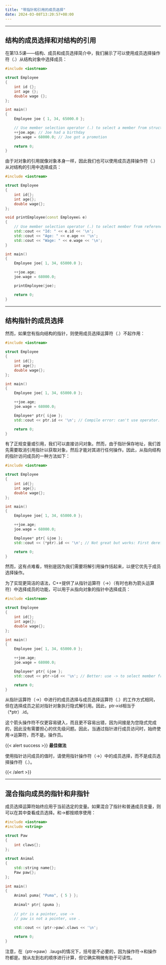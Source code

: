 ```yaml
---
title: "带指针和引用的成员选择"
date: 2024-03-08T13:20:57+08:00
---
```


***
## 结构的成员选择和对结构的引用

在第13.5课——结构、成员和成员选择简介中，我们展示了可以使用成员选择操作符（.）从结构对象中选择成员：

```C++
#include <iostream>

struct Employee
{
    int id {};
    int age {};
    double wage {};
};

int main()
{
    Employee joe { 1, 34, 65000.0 };

    // Use member selection operator (.) to select a member from struct object
    ++joe.age; // Joe had a birthday
    joe.wage = 68000.0; // Joe got a promotion
    
    return 0;
}
```

由于对对象的引用就像对象本身一样，因此我们也可以使用成员选择操作符（.）从对结构的引用中选择成员：

```C++
#include <iostream>

struct Employee
{
    int id{};
    int age{};
    double wage{};
};

void printEmployee(const Employee& e)
{
    // Use member selection operator (.) to select member from reference to struct
    std::cout << "Id: " << e.id << '\n';
    std::cout << "Age: " << e.age << '\n';
    std::cout << "Wage: " << e.wage << '\n';
}

int main()
{
    Employee joe{ 1, 34, 65000.0 };

    ++joe.age;
    joe.wage = 68000.0;

    printEmployee(joe);

    return 0;
}
```

***
## 结构指针的成员选择

然而，如果您有指向结构的指针，则使用成员选择运算符（.）不起作用：

```C++
#include <iostream>

struct Employee
{
    int id{};
    int age{};
    double wage{};
};

int main()
{
    Employee joe{ 1, 34, 65000.0 };

    ++joe.age;
    joe.wage = 68000.0;

    Employee* ptr{ &joe };
    std::cout << ptr.id << '\n'; // Compile error: can't use operator. with pointers

    return 0;
}
```

有了正规变量或引用，我们可以直接访问对象。然而，由于指针保存地址，我们首先需要取消引用指针以获取对象，然后才能对其进行任何操作。因此，从指向结构的指针访问成员的一种方法如下：

```C++
#include <iostream>

struct Employee
{
    int id{};
    int age{};
    double wage{};
};

int main()
{
    Employee joe{ 1, 34, 65000.0 };

    ++joe.age;
    joe.wage = 68000.0;

    Employee* ptr{ &joe };
    std::cout << (*ptr).id << '\n'; // Not great but works: First dereference ptr, then use member selection

    return 0;
}
```

然而，这有点难看，特别是因为我们需要将解引用操作括起来，以便它优先于成员选择操作。

为了实现更简洁的语法，C++提供了从指针运算符（->）（有时也称为箭头运算符）中选择成员的功能，可以用于从指向对象的指针中选择成员：

```C++
#include <iostream>

struct Employee
{
    int id{};
    int age{};
    double wage{};
};

int main()
{
    Employee joe{ 1, 34, 65000.0 };

    ++joe.age;
    joe.wage = 68000.0;

    Employee* ptr{ &joe };
    std::cout << ptr->id << '\n'; // Better: use -> to select member from pointer to object

    return 0;
}
```

从指针运算符（->）中进行的成员选择与成员选择运算符（.）的工作方式相同，但在选择成员之前对指针对象执行隐式解引用。因此，ptr->id相当于（*ptr）.id。

这个箭头操作符不仅更容易键入，而且更不容易出错，因为间接是为您隐式完成的，因此没有需要担心的优先级问题。因此，当通过指针进行成员访问时，始终使用->运算符，而不是。操作员。

{{< alert success >}}
**最佳做法**

使用指针访问成员的值时，请使用指针操作符（->）中的成员选择，而不是成员选择操作符（.）。

{{< /alert >}}

***
## 混合指向成员的指针和非指针

成员选择运算符始终应用于当前选定的变量。如果混合了指针和普通成员变量，则可以在其中查看成员选择。和->都按顺序使用：

```C++
#include <iostream>
#include <string>

struct Paw
{
    int claws{};
};
 
struct Animal
{
    std::string name{};
    Paw paw{};
};
 
int main()
{
    Animal puma{ "Puma", { 5 } };
 
    Animal* ptr{ &puma };
 
    // ptr is a pointer, use ->
    // paw is not a pointer, use .

    std::cout << (ptr->paw).claws << '\n';
 
    return 0;
}
```

注意，在（ptr->paw）.laugs的情况下，括号是不必要的，因为操作符->和操作符都是。按从左到右的顺序进行计算，但它确实稍微有助于可读性。

